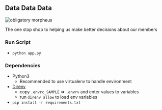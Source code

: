 ## Data Data Data

![obligatory morpheus](https://c1.staticflickr.com/6/5218/5497866713_8d32e6098a_z.jpg)

The one stop shop to helping us make better decisions about our members


### Run Script
- `python app.py`

### Dependencies
- Python3 
   - Recommended to use virtualenv to handle environment
- [Direnv](https://direnv.net/)
    - copy `.envrc_SAMPLE` => `.envrv` and enter values to variables
    - run `direnv allow` to load env variables
- `pip install -r requirements.txt`